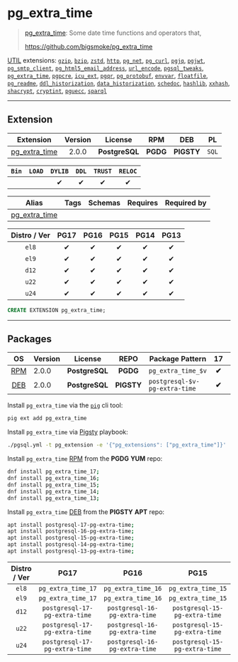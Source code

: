 # pg_extra_time


> [pg_extra_time](https://github.com/bigsmoke/pg_extra_time): Some date time functions and operators that,
>
> https://github.com/bigsmoke/pg_extra_time





[UTIL](/util) extensions: [`gzip`](/gzip), [`bzip`](/bzip), [`zstd`](/zstd), [`http`](/http), [`pg_net`](/pg_net), [`pg_curl`](/pg_curl), [`pgjq`](/pgjq), [`pgjwt`](/pgjwt), [`pg_smtp_client`](/pg_smtp_client), [`pg_html5_email_address`](/pg_html5_email_address), [`url_encode`](/url_encode), [`pgsql_tweaks`](/pgsql_tweaks), [`pg_extra_time`](/pg_extra_time), [`pgpcre`](/pgpcre), [`icu_ext`](/icu_ext), [`pgqr`](/pgqr), [`pg_protobuf`](/pg_protobuf), [`envvar`](/envvar), [`floatfile`](/floatfile), [`pg_readme`](/pg_readme), [`ddl_historization`](/ddl_historization), [`data_historization`](/data_historization), [`schedoc`](/schedoc), [`hashlib`](/hashlib), [`xxhash`](/xxhash), [`shacrypt`](/shacrypt), [`cryptint`](/cryptint), [`pguecc`](/pguecc), [`sparql`](/sparql)


-------
## Extension


| Extension | Version | License | RPM | DEB | PL |
|-----------|:-------:|:-------:|:---:|:---:|:--:|
| [pg_extra_time](https://github.com/bigsmoke/pg_extra_time) | 2.0.0 | **<span class="tcblue">PostgreSQL</span>** | **<span class="tccyan">PGDG</span>** | **<span class="tcwarn">PIGSTY</span>** | `SQL` |



| `Bin` | `LOAD` | `DYLIB` | `DDL` | `TRUST` | `RELOC` |
|:-----:|:------:|:-------:|:-----:|:-------:|:-------:|
|  |  | <span class="tcblue">✔</span> | <span class="tcblue">✔</span> | <span class="tcblue">✔</span> | <span class="tcblue">✔</span> |



| Alias | Tags | Schemas | Requires | Required by |
|-------|------|---------|----------|-------------|
| [pg_extra_time](/pg_extra_time) |  |  |  |  |



| Distro / Ver | PG17 | PG16 | PG15 | PG14 | PG13 |
|:------------:|:----:|:----:|:----:|:----:|:----:|
| `el8` | <span class="tcblue">✔</span> | <span class="tcblue">✔</span> | <span class="tcblue">✔</span> | <span class="tcblue">✔</span> | <span class="tcblue">✔</span> |
| `el9` | <span class="tcblue">✔</span> | <span class="tcblue">✔</span> | <span class="tcblue">✔</span> | <span class="tcblue">✔</span> | <span class="tcblue">✔</span> |
| `d12` | <span class="tcblue">✔</span> | <span class="tcblue">✔</span> | <span class="tcblue">✔</span> | <span class="tcblue">✔</span> | <span class="tcblue">✔</span> |
| `u22` | <span class="tcblue">✔</span> | <span class="tcblue">✔</span> | <span class="tcblue">✔</span> | <span class="tcblue">✔</span> | <span class="tcblue">✔</span> |
| `u24` | <span class="tcblue">✔</span> | <span class="tcblue">✔</span> | <span class="tcblue">✔</span> | <span class="tcblue">✔</span> | <span class="tcblue">✔</span> |





```sql
CREATE EXTENSION pg_extra_time;
```

-----------


## Packages


| OS | Version | License | REPO | Package Pattern | 17 | 16 | 15 | 14 | 13 | Dependency |
|:--:|---------|:-------:|:----:|-----------------|:--:|:--:|:--:|:--:|:--:|------------|
| [RPM](/rpm) | 2.0.0 | **<span class="tcblue">PostgreSQL</span>** | **<span class="tccyan">PGDG</span>** | `pg_extra_time_$v` | **<span class="tccyan">✔</span>** | **<span class="tccyan">✔</span>** | **<span class="tccyan">✔</span>** | **<span class="tccyan">✔</span>** | **<span class="tccyan">✔</span>** |  |
| [DEB](/deb) | 2.0.0 | **<span class="tcblue">PostgreSQL</span>** | **<span class="tcwarn">PIGSTY</span>** | `postgresql-$v-pg-extra-time` | **<span class="tccyan">✔</span>** | **<span class="tccyan">✔</span>** | **<span class="tccyan">✔</span>** | **<span class="tccyan">✔</span>** | **<span class="tccyan">✔</span>** |  |



Install `pg_extra_time` via the [`pig`](https://github.com/pgsty/pig) cli tool:

```bash
pig ext add pg_extra_time
```


Install `pg_extra_time` via [Pigsty](https://pigsty.io/docs/pgext/usage/install/) playbook:

```bash
./pgsql.yml -t pg_extension -e '{"pg_extensions": ["pg_extra_time"]}'
```


Install `pg_extra_time` [RPM](/rpm) from the **<span class="tccyan">PGDG</span>** **YUM** repo:

```bash
dnf install pg_extra_time_17;
dnf install pg_extra_time_16;
dnf install pg_extra_time_15;
dnf install pg_extra_time_14;
dnf install pg_extra_time_13;
```


Install `pg_extra_time` [DEB](/deb) from the **<span class="tcwarn">PIGSTY</span>** **APT** repo:

```bash
apt install postgresql-17-pg-extra-time;
apt install postgresql-16-pg-extra-time;
apt install postgresql-15-pg-extra-time;
apt install postgresql-14-pg-extra-time;
apt install postgresql-13-pg-extra-time;
```




| Distro / Ver | PG17 | PG16 | PG15 | PG14 | PG13 |
|:------------:|:----:|:----:|:----:|:----:|:----:|
| `el8` | `pg_extra_time_17` | `pg_extra_time_16` | `pg_extra_time_15` | `pg_extra_time_14` | `pg_extra_time_13` |
| `el9` | `pg_extra_time_17` | `pg_extra_time_16` | `pg_extra_time_15` | `pg_extra_time_14` | `pg_extra_time_13` |
| `d12` | `postgresql-17-pg-extra-time` | `postgresql-16-pg-extra-time` | `postgresql-15-pg-extra-time` | `postgresql-14-pg-extra-time` | `postgresql-13-pg-extra-time` |
| `u22` | `postgresql-17-pg-extra-time` | `postgresql-16-pg-extra-time` | `postgresql-15-pg-extra-time` | `postgresql-14-pg-extra-time` | `postgresql-13-pg-extra-time` |
| `u24` | `postgresql-17-pg-extra-time` | `postgresql-16-pg-extra-time` | `postgresql-15-pg-extra-time` | `postgresql-14-pg-extra-time` | `postgresql-13-pg-extra-time` |





